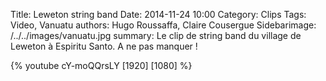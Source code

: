 Title: Leweton string band
Date: 2014-11-24 10:00
Category: Clips
Tags: Video, Vanuatu
authors: Hugo Roussaffa, Claire Cousergue
Sidebarimage: /../../images/vanuatu.jpg
summary: Le clip de string band du village de Leweton à Espiritu Santo. A ne pas manquer !



{% youtube cY-moQQrsLY [1920] [1080] %}
